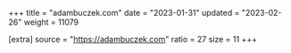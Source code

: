 +++
title = "adambuczek.com"
date = "2023-01-31"
updated = "2023-02-26"
weight = 11079

[extra]
source = "https://adambuczek.com"
ratio = 27
size = 11
+++
